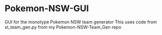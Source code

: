 # Pokemon-NSW-GUI
GUI for the monotype Pokemon NSW team generator
This uses code from st_team_gen.py from my Pokemon-NSW-Team_Gen repo
